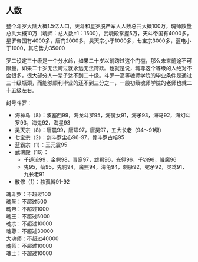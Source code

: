 ## 人数
整个斗罗大陆大概1.5亿人口，天斗和星罗脱产军人人数总共大概100万，魂师数量总共大概10万（魂师：总人数=1：1500），武魂殿掌握5万，天斗帝国有4000多，星罗帝国有4000多，唐门2000多，昊天宗小于1000多，七宝宗3000多，蓝电小于1000，其它势力35000

罗二设定三十级是一个分水岭，如果二十岁以前跨过这个门槛，那么未来前途不可限量，如果二十岁无法跨过就永远无法跨跃。也就是说，魂尊这个等级的人绝对不会很多，很大部分人一辈子达不到二十级。斗罗一高等魂师学院的毕业条件是通过三十级瓶颈，而能够顺利毕业的还不到三分之一，一般初级魂师学院的老师也就二十五级左右。

封号斗罗：
* 海神岛（8）：波塞西99，海龙斗罗95，海魔女91，海矛93，海马92，海幻斗罗93，海鬼92，海星93
* 昊天宗（8）：唐晨99，唐啸97，唐昊97，五大长老（94～91级）
* 七宝宗（2）：剑斗罗尘心96-97，骨斗罗古榕95
* 蓝霸宗（1）：玉元震95
* 武魂殿（16）：
  * 千道流99，金鳄98，青鸾97，雄狮96，光翎96，千钧96，降魔96
  * 鬼95，菊95，鬼豹94，魔熊94，海龟94，刺豚92，蛇矛92，灵鸢91，九长老91
* 散修（1）：独孤博91-92

魂斗罗：不超过100<br>
魂圣：不超过500<br>
魂帝：不超过1000<br>
魂王：不超过5000<br>
魂宗：不超过10000<br>
魂尊：不超过30000<br>
大魂师：不超过40000<br>
魂师：不超过10000<br>
魂士：不超过10000<br>